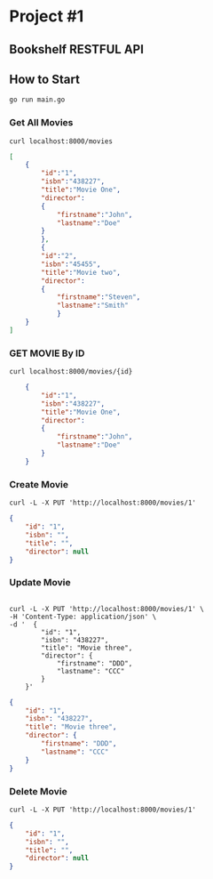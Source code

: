 # Project #1

## Bookshelf RESTFUL API

## How to Start

```bash
go run main.go
```

### Get All Movies

```curl
curl localhost:8000/movies
```

```json
[
    {
        "id":"1",
        "isbn":"438227",
        "title":"Movie One",
        "director":
        {
            "firstname":"John",
            "lastname":"Doe"
        }
        },
        {
        "id":"2",
        "isbn":"45455",
        "title":"Movie two",
        "director":
        {
            "firstname":"Steven",
            "lastname":"Smith"
            }
    }
]
```

### GET MOVIE By ID

```curl
curl localhost:8000/movies/{id}
```

```json
    {
        "id":"1",
        "isbn":"438227",
        "title":"Movie One",
        "director":
        {
            "firstname":"John",
            "lastname":"Doe"
        }
    }    
```

### Create Movie

```curl
curl -L -X PUT 'http://localhost:8000/movies/1'
```

```json
{
    "id": "1",
    "isbn": "",
    "title": "",
    "director": null
}
```

### Update Movie

```curl

curl -L -X PUT 'http://localhost:8000/movies/1' \
-H 'Content-Type: application/json' \
-d '  {
        "id": "1",
        "isbn": "438227",
        "title": "Movie three",
        "director": {
            "firstname": "DDD",
            "lastname": "CCC"
        }
    }'
```

```json
{
    "id": "1",
    "isbn": "438227",
    "title": "Movie three",
    "director": {
        "firstname": "DDD",
        "lastname": "CCC"
    }
}
```

### Delete Movie

```curl
curl -L -X PUT 'http://localhost:8000/movies/1'
```

```json
{
    "id": "1",
    "isbn": "",
    "title": "",
    "director": null
}
```
